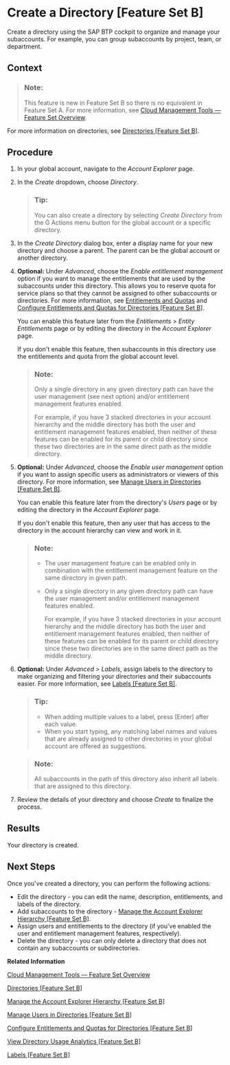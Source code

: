 <!-- loiob8ef1c48499a49e9a2dc1d1c8de0a85a -->

<link rel="stylesheet" type="text/css" href="../css/sap-icons.css"/>

# Create a Directory \[Feature Set B\]

Create a directory using the SAP BTP cockpit to organize and manage your subaccounts. For example, you can group subaccounts by project, team, or department.



## Context

> ### Note:  
> This feature is new in Feature Set B so there is no equivalent in Feature Set A. For more information, see [Cloud Management Tools — Feature Set Overview](../10-concepts/cloud-management-tools-feature-set-overview-caf4e4e.md).

For more information on directories, see [Directories \[Feature Set B\]](../10-concepts/account-model-8ed4a70.md#loioa92721fc75524ec09a7a7255997dbd94).



## Procedure

1.  In your global account, navigate to the *Account Explorer* page.

2.  In the *Create* dropdown, choose *Directory*.

    > ### Tip:  
    > You can also create a directory by selecting *Create Directory* from the <span class="SAP-icons"></span> Actions menu button for the global account or a specific directory.

3.  In the *Create Directory* dialog box, enter a display name for your new directory and choose a parent. The parent can be the global account or another directory.

4.  **Optional:** Under *Advanced*, choose the *Enable entitlement management* option if you want to manage the entitlements that are used by the subaccounts under this directory. This allows you to reserve quota for service plans so that they cannot be assigned to other subaccounts or directories. For more information, see [Entitlements and Quotas](../10-concepts/entitlements-and-quotas-00aa2c2.md) and [Configure Entitlements and Quotas for Directories \[Feature Set B\]](configure-entitlements-and-quotas-for-directories-feature-set-b-37f8871.md).

    You can enable this feature later from the *Entitlements* \> *Entity Entitlements* page or by editing the directory in the *Account Explorer* page.

    If you don't enable this feature, then subaccounts in this directory use the entitlements and quota from the global account level.

    > ### Note:  
    > Only a single directory in any given directory path can have the user management \(see next option\) and/or entitlement management features enabled.
    > 
    > For example, if you have 3 stacked directories in your account hierarchy and the middle directory has both the user and entitlement management features enabled, then neither of these features can be enabled for its parent or child directory since these two directories are in the same direct path as the middle directory.

5.  **Optional:** Under *Advanced*, choose the *Enable user management* option if you want to assign specific users as administrators or viewers of this directory. For more information, see [Manage Users in Directories \[Feature Set B\]](manage-users-in-directories-feature-set-b-ff4d4a4.md).

    You can enable this feature later from the directory's *Users* page or by editing the directory in the *Account Explorer* page.

    If you don't enable this feature, then any user that has access to the directory in the account hierarchy can view and work in it.

    > ### Note:  
    > -   The user management feature can be enabled only in combination with the entitlement management feature on the same directory in given path.
    > 
    > -   Only a single directory in any given directory path can have the user management and/or entitlement management features enabled.
    > 
    >     For example, if you have 3 stacked directories in your account hierarchy and the middle directory has both the user and entitlement management features enabled, then neither of these features can be enabled for its parent or child directory since these two directories are in the same direct path as the middle directory.

6.  **Optional:** Under *Advanced* \> *Labels*, assign labels to the directory to make organizing and filtering your directories and their subaccounts easier. For more information, see [Labels \[Feature Set B\]](../10-concepts/account-model-8ed4a70.md#loioe8663c08ead648faa673b0d63c5b478e).

    > ### Tip:  
    > -   When adding multiple values to a label, press [Enter\] after each value.
    > -   When you start typing, any matching label names and values that are already assigned to other directories in your global account are offered as suggestions.

    > ### Note:  
    > All subaccounts in the path of this directory also inherit all labels that are assigned to this directory.

7.  Review the details of your directory and choose *Create* to finalize the process.




<a name="loiob8ef1c48499a49e9a2dc1d1c8de0a85a__result_cfq_gxk_kkb"/>

## Results

Your directory is created.



<a name="loiob8ef1c48499a49e9a2dc1d1c8de0a85a__postreq_xpr_bxk_kkb"/>

## Next Steps

Once you've created a directory, you can perform the following actions:

-   Edit the directory - you can edit the name, description, entitlements, and labels of the directory.
-   Add subaccounts to the directory - [Manage the Account Explorer Hierarchy \[Feature Set B\]](manage-the-account-explorer-hierarchy-feature-set-b-2e2a5b6.md).
-   Assign users and entitlements to the directory \(if you've enabled the user and entitlement management features, respectively\).
-   Delete the directory - you can only delete a directory that does not contain any subaccounts or subdirectories.

**Related Information**  


[Cloud Management Tools — Feature Set Overview](../10-concepts/cloud-management-tools-feature-set-overview-caf4e4e.md "Cloud management tools represent the group of technologies designed for managing SAP BTP.")

[Directories \[Feature Set B\]](../10-concepts/account-model-8ed4a70.md#loioa92721fc75524ec09a7a7255997dbd94 "Directories allow you to organize and manage your subaccounts according to your technical and business needs.")

[Manage the Account Explorer Hierarchy \[Feature Set B\]](manage-the-account-explorer-hierarchy-feature-set-b-2e2a5b6.md "Create an account structure by creating a hierarchy of directories and subaccounts using the SAP BTP cockpit. Add, move, and delete subaccounts and directories in your structure.")

[Manage Users in Directories \[Feature Set B\]](manage-users-in-directories-feature-set-b-ff4d4a4.md "Manage members in your directory using the SAP BTP cockpit.")

[Configure Entitlements and Quotas for Directories \[Feature Set B\]](configure-entitlements-and-quotas-for-directories-feature-set-b-37f8871.md "Assign entitlements to directories by adding service plans and distribute the quotas available in your global account to your directories using the SAP BTP cockpit.")

[View Directory Usage Analytics \[Feature Set B\]](view-directory-usage-analytics-feature-set-b-a287782.md "You can explore, compare, and analyze all your actual usage data for the services and applications that are available in your directory.")

[Labels \[Feature Set B\]](../10-concepts/account-model-8ed4a70.md#loioe8663c08ead648faa673b0d63c5b478e "Labels are user-defined words or phrases that you can assign to various entities in SAP BTP to categorize them in your global account, to identify them more easily.")

